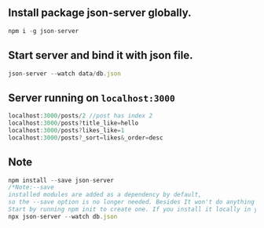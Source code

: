 ## Install package json-server globally.
```js
npm i -g json-server
```
## Start server and bind it with json file.
```js
json-server --watch data/db.json
```
## Server running on `localhost:3000`

```js
localhost:3000/posts/2 //post has index 2 
localhost:3000/posts?title_like=hello
localhost:3000/posts?likes_like=1
localhost:3000/posts?_sort=likes&_order=desc
```
## Note
```js
npm install --save json-server
/*Note:--save
installed modules are added as a dependency by default,
so the --save option is no longer needed. Besides It won't do anything if you don't have a package.json file.
Start by running npm init to create one. If you install it locally in your project, use npx to run it*/
npx json-server --watch db.json
```